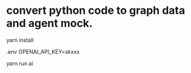 
# convert python code to graph data and agent mock.

yarn install

.env
OPENAI_API_KEY=skxxx

yarn run ai